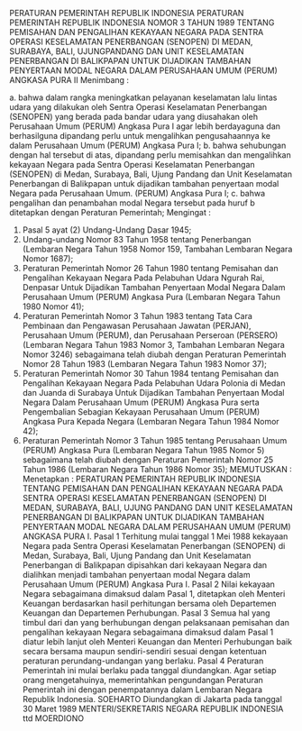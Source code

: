  PERATURAN PEMERINTAH REPUBLIK INDONESIA PERATURAN PEMERINTAH REPUBLIK INDONESIA NOMOR 3 TAHUN 1989 TENTANG PEMISAHAN DAN PENGALIHAN KEKAYAAN NEGARA PADA SENTRA OPERASI KESELAMATAN PENERBANGAN (SENOPEN) DI MEDAN, SURABAYA, BALI, UJUNGPANDANG DAN UNIT KESELAMATAN PENERBANGAN DI BALIKPAPAN UNTUK DIJADIKAN TAMBAHAN PENYERTAAN MODAL NEGARA DALAM PERUSAHAAN UMUM (PERUM) ANGKASA PURA II
Menimbang :

a. bahwa dalam rangka meningkatkan pelayanan keselamatan lalu lintas udara yang dilakukan oleh Sentra Operasi Keselamatan Penerbangan (SENOPEN) yang berada pada bandar udara yang diusahakan oleh Perusahaan Umum (PERUM) Angkasa Pura I agar lebih berdayaguna dan berhasilguna dipandang perlu untuk mengalihkan pengusahaannya ke dalam Perusahaan Umum (PERUM) Angkasa Pura I;
b. bahwa sehubungan dengan hal tersebut di atas, dipandang perlu memisahkan dan mengalihkan kekayaan Negara pada Sentra Operasi Keselamatan Penerbangan (SENOPEN) di Medan, Surabaya, Bali, Ujung Pandang dan Unit Keselamatan Penerbangan di Balikpapan untuk dijadikan tambahan penyertaan modal Negara pada Perusahaan Umum. (PERUM) Angkasa Pura I;
c. bahwa pengalihan dan penambahan modal Negara tersebut pada huruf b ditetapkan dengan Peraturan Pemerintah;
Mengingat :

1. Pasal 5 ayat (2) Undang-Undang Dasar 1945;
2. Undang-undang Nomor 83 Tahun 1958 tentang Penerbangan (Lembaran Negara Tahun 1958 Nomor 159, Tambahan Lembaran Negara Nomor 1687);
4. Peraturan Pemerintah Nomor 26 Tahun 1980 tentang Pemisahan dan Pengalihan Kekayaan Negara Pada Pelabuhan Udara Ngurah Rai, Denpasar Untuk Dijadikan Tambahan Penyertaan Modal Negara Dalam Perusahaan Umum (PERUM) Angkasa Pura (Lembaran Negara Tahun 1980 Nomor 41);
5. Peraturan Pemerintah Nomor 3 Tahun 1983 tentang Tata Cara Pembinaan dan Pengawasan Perusahaan Jawatan (PERJAN), Perusahaan Umum (PERUM), dan Perusahaan Perseroan (PERSERO) (Lembaran Negara Tahun 1983 Nomor 3, Tambahan Lembaran Negara Nomor 3246) sebagaimana telah diubah dengan Peraturan Pemerintah Nomor 28 Tahun 1983 (Lembaran Negara Tahun 1983 Nomor 37);
6. Peraturan Pemerintah Nomor 30 Tahun 1984 tentang Pemisahan dan Pengalihan Kekayaan Negara Pada Pelabuhan Udara Polonia di Medan dan Juanda di Surabaya Untuk Dijadikan Tambahan Penyertaan Modal Negara Dalam Perusahaan Umum (PERUM) Angkasa Pura serta Pengembalian Sebagian Kekayaan Perusahaan Umum (PERUM) Angkasa Pura Kepada Negara (Lembaran Negara Tahun 1984 Nomor 42);
7. Peraturan Pemerintah Nomor 3 Tahun 1985 tentang Perusahaan Umum (PERUM) Angkasa Pura (Lembaran Negara Tahun 1985 Nomor 5) sebagaimana telah diubah dengan Peraturan Pemerintah Nomor 25 Tahun 1986 (Lembaran Negara Tahun 1986 Nomor 35);
MEMUTUSKAN :
 Menetapkan : PERATURAN PEMERINTAH REPUBLIK INDONESIA TENTANG PEMISAHAN DAN PENGALIHAN KEKAYAAN NEGARA PADA SENTRA OPERASI KESELAMATAN PENERBANGAN (SENOPEN) DI MEDAN, SURABAYA, BALI, UJUNG PANDANG DAN UNIT KESELAMATAN PENERBANGAN DI BALIKPAPAN UNTUK DIJADIKAN TAMBAHAN PENYERTAAN MODAL NEGARA DALAM PERUSAHAAN UMUM (PERUM) ANGKASA PURA I.
Pasal 1
Terhitung mulai tanggal 1 Mei 1988 kekayaan Negara pada Sentra Operasi Keselamatan Penerbangan (SENOPEN) di Medan, Surabaya, Bali, Ujung Pandang dan Unit Keselamatan Penerbangan di Balikpapan dipisahkan dari kekayaan Negara dan dialihkan menjadi tambahan penyertaan modal Negara dalam Perusahaan Umum (PERUM) Angkasa Pura I.
Pasal 2
Nilai kekayaan Negara sebagaimana dimaksud dalam Pasal 1, ditetapkan oleh Menteri Keuangan berdasarkan hasil perhitungan bersama oleh Departemen Keuangan dan Departemen Perhubungan.
Pasal 3
Semua hal yang timbul dari dan yang berhubungan dengan pelaksanaan pemisahan dan pengalihan kekayaan Negara sebagaimana dimaksud dalam Pasal 1 diatur lebih lanjut oleh Menteri Keuangan dan Menteri Perhubungan baik secara bersama maupun sendiri-sendiri sesuai dengan ketentuan peraturan perundang-undangan yang berlaku.
Pasal 4
Peraturan Pemerintah ini mulai berlaku pada tanggal diundangkan. Agar setiap orang mengetahuinya, memerintahkan pengundangan Peraturan Pemerintah ini dengan penempatannya dalam Lembaran Negara Republik Indonesia. SOEHARTO Diundangkan di Jakarta pada tanggal 30 Maret 1989 MENTERI/SEKRETARIS NEGARA REPUBLIK INDONESIA ttd MOERDIONO